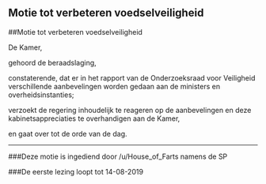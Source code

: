 ## Motie tot verbeteren voedselveiligheid 
 
##Motie tot verbeteren voedselveiligheid

De Kamer,

gehoord de beraadslaging,

constaterende, dat er in het rapport van de Onderzoeksraad voor Veiligheid verschillende aanbevelingen worden gedaan aan de ministers en overheidsinstanties;

verzoekt de regering inhoudelijk te reageren op de aanbevelingen en deze kabinetsappreciaties te overhandigen aan de Kamer,

en gaat over tot de orde van de dag.

--- 

###Deze motie is ingediend door /u/House_of_Farts namens de SP

###De eerste lezing loopt tot 14-08-2019
